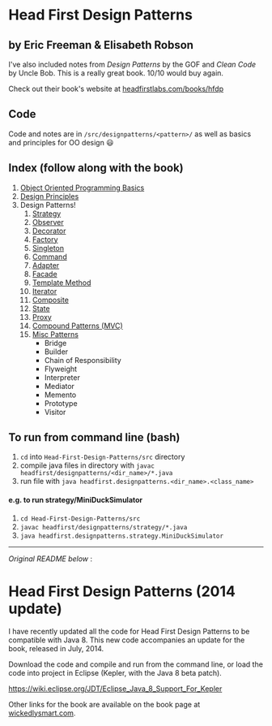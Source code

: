 # Head First Design Patterns 
## by Eric Freeman & Elisabeth Robson 
I've also included notes from *Design Patterns* by the GOF and *Clean Code* by Uncle Bob.
This is a really great book.  10/10 would buy again. 

Check out their book's website at [headfirstlabs.com/books/hfdp](http://www.headfirstlabs.com/books/hfdp/) 

## Code
Code and notes are in `/src/designpatterns/<pattern>/`
as well as basics and principles for OO design :smiley: 

## Index (follow along with the book)
1) [Object Oriented Programming Basics](./src/headfirst/OoBasics.md)
2) [Design Principles](./src/headfirst/designprinciples.md)
3) Design Patterns! 
    1. [Strategy](./src/headfirst/designpatterns/strategy/strategy.md)
    2. [Observer](./src/headfirst/designpatterns/observer/README.md)
    3. [Decorator](./src/headfirst/designpatterns/decorator/decorator.md)
    4. [Factory](./src/headfirst/designpatterns/factory/factory.md)
    5. [Singleton](./src/headfirst/designpatterns/singleton/singleton.md)
    6. [Command](./src/headfirst/designpatterns/command/command.md)
    7. [Adapter](./src/headfirst/designpatterns/adapter/adapter.md)
    8. [Facade](./src/headfirst/designpatterns/facade/facade.md)
    9. [Template Method](./src/headfirst/designpatterns/templatemethod/templatemethod.md)
    10. [Iterator](./src/headfirst/designpatterns/iterator/iterator.md)
    11. [Composite](./src/headfirst/designpatterns/composite/composite.md)
    12. [State](./src/headfirst/designpatterns/state/state.md)
    13. [Proxy](./src/headfirst/designpatterns/proxy/proxy.md)
    14. [Compound Patterns (MVC)](./src/headfirst/designpatterns/combined/mvc.md)
    15. [Misc Patterns](./src/headfirst/designpatterns/miscpatterns.md)
        * Bridge
        * Builder 
        * Chain of Responsibility 
        * Flyweight 
        * Interpreter 
        * Mediator 
        * Memento 
        * Prototype 
        * Visitor 

## To run from command line (bash)

1. `cd` into `Head-First-Design-Patterns/src` directory 
2. compile java files in directory with `javac headfirst/designpatterns/<dir_name>/*.java`
3. run file with `java headfirst.designpatterns.<dir_name>.<class_name>`

#### e.g. to run strategy/MiniDuckSimulator

1. `cd Head-First-Design-Patterns/src`
2. `javac headfirst/designpatterns/strategy/*.java`
3. `java headfirst.designpatterns.strategy.MiniDuckSimulator`

----
*Original README below* : 


# Head First Design Patterns (2014 update)

I have recently updated all the code for Head First Design Patterns to be compatible
with Java 8. This new code accompanies an update for the book, released in July, 2014.

Download the code and compile and run from the command line, or load the code into 
project in Eclipse (Kepler, with the Java 8 beta patch).

https://wiki.eclipse.org/JDT/Eclipse_Java_8_Support_For_Kepler


Other links for the book are available on the book page at <a href="http://wickedlysmart.com/head-first-design-patterns/">wickedlysmart.com</a>.
